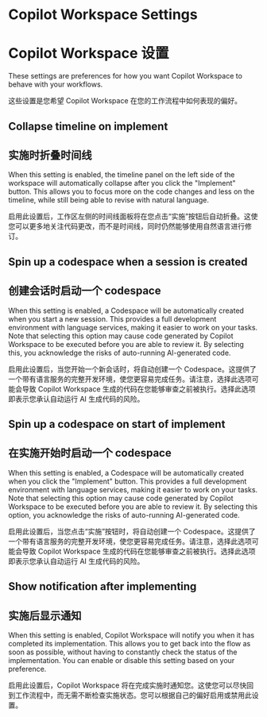 # Copilot Workspace Settings

# Copilot Workspace 设置

These settings are preferences for how you want Copilot Workspace to behave with your workflows.

这些设置是您希望 Copilot Workspace 在您的工作流程中如何表现的偏好。

## Collapse timeline on implement

## 实施时折叠时间线

When this setting is enabled, the timeline panel on the left side of the workspace will automatically collapse after you click the "Implement" button. This allows you to focus more on the code changes and less on the timeline, while still being able to revise with natural language.

启用此设置后，工作区左侧的时间线面板将在您点击“实施”按钮后自动折叠。这使您可以更多地关注代码更改，而不是时间线，同时仍然能够使用自然语言进行修订。

## Spin up a codespace when a session is created

## 创建会话时启动一个 codespace

When this setting is enabled, a Codespace will be automatically created when you start a new session. This provides a full development environment with language services, making it easier to work on your tasks. Note that selecting this option may cause code generated by Copilot Workspace to be executed before you are able to review it. By selecting this, you acknowledge the risks of auto-running AI-generated code.

启用此设置后，当您开始一个新会话时，将自动创建一个 Codespace。这提供了一个带有语言服务的完整开发环境，使您更容易完成任务。请注意，选择此选项可能会导致 Copilot Workspace 生成的代码在您能够审查之前被执行。选择此选项即表示您承认自动运行 AI 生成代码的风险。

## Spin up a codespace on start of implement

## 在实施开始时启动一个 codespace

When this setting is enabled, a Codespace will be automatically created when you click the "Implement" button. This provides a full development environment with language services, making it easier to work on your tasks. Note that selecting this option may cause code generated by Copilot Workspace to be executed before you are able to review it. By selecting this option, you acknowledge the risks of auto-running AI-generated code.

启用此设置后，当您点击“实施”按钮时，将自动创建一个 Codespace。这提供了一个带有语言服务的完整开发环境，使您更容易完成任务。请注意，选择此选项可能会导致 Copilot Workspace 生成的代码在您能够审查之前被执行。选择此选项即表示您承认自动运行 AI 生成代码的风险。

## Show notification after implementing

## 实施后显示通知

When this setting is enabled, Copilot Workspace will notify you when it has completed its implementation. This allows you to get back into the flow as soon as possible, without having to constantly check the status of the implementation. You can enable or disable this setting based on your preference.

启用此设置后，Copilot Workspace 将在完成实施时通知您。这使您可以尽快回到工作流程中，而无需不断检查实施状态。您可以根据自己的偏好启用或禁用此设置。
